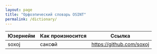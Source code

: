 ```yaml
---
layout: page
title: "Орфоэпический словарь OSINT"
permalink: /dictionary/
---
```



| Юзернейм    | Как произносится | Ссылка |
| ----------- | ---------------- |------- |
| soxoj       | сакс<b>о</b>й    | https://github.com/soxoj | 
